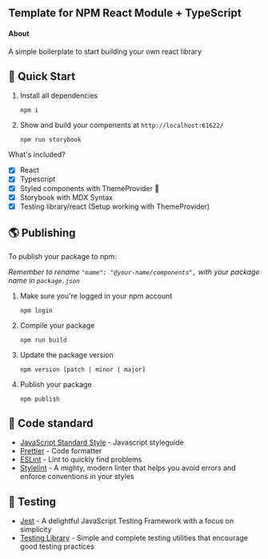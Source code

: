 ## Template for NPM React Module + TypeScript

#### About

A simple boilerplate to start building your own react library

## 🚀 Quick Start

1. Install all dependencies

   ```shell
   npm i
   ```
2. Show and build your components at `http://localhost:61622/`

   ```shell
   npm run storybook
   ```

What's included?

- [x] React
- [x] Typescript
- [x] Styled components with ThemeProvider 💅
- [x] Storybook with MDX Syntax
- [x] Testing library/react (Setup working with ThemeProvider)

## 🌎 Publishing

To publish your package to npm:

_Remember to rename `"name": "@your-name/components",` with your package name in `package.json`_

1.  Make sure you're logged in your npm account
    ```shell
    npm login
    ```

2. Compile your package
    ```shell
    npm run build
    ```

3. Update the package version
    ```shell
    npm version [patch | minor | major]
    ```

4. Publish your package
    ```shell
    npm publish
    ```

## 🚨 Code standard

- [JavaScript Standard Style](https://standardjs.com/) - Javascript styleguide
- [Prettier](https://prettier.io/) - Code formatter
- [ESLint](https://eslint.org/) - Lint to quickly find problems
- [Stylelint](https://stylelint.io/) - A mighty, modern linter that helps you avoid errors and enforce conventions in your styles

## 🚥 Testing

- [Jest](https://jestjs.io/) - A delightful JavaScript Testing Framework with a focus on simplicity
- [Testing Library](https://testing-library.com/) - Simple and complete testing utilities that encourage good testing practices
